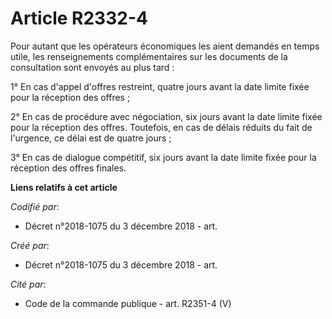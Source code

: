 # Article R2332-4

Pour autant que les opérateurs économiques les aient demandés en temps utile, les renseignements complémentaires sur les
documents de la consultation sont envoyés au plus tard :

1° En cas d'appel d'offres restreint, quatre jours avant la date limite fixée pour la réception des offres ;

2° En cas de procédure avec négociation, six jours avant la date limite fixée pour la réception des offres. Toutefois, en cas
de délais réduits du fait de l'urgence, ce délai est de quatre jours ;

3° En cas de dialogue compétitif, six jours avant la date limite fixée pour la réception des offres finales.

**Liens relatifs à cet article**

_Codifié par_:

  - Décret n°2018-1075 du 3 décembre 2018 - art.

_Créé par_:

  - Décret n°2018-1075 du 3 décembre 2018 - art.

_Cité par_:

  - Code de la commande publique - art. R2351-4 (V)
